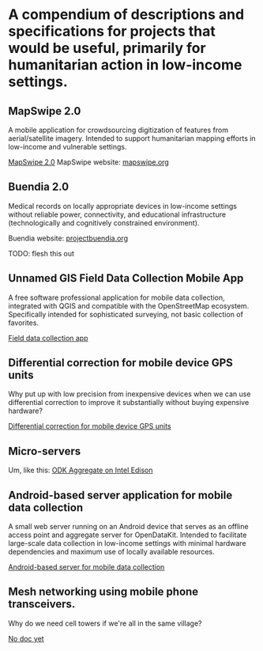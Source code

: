 # A compendium of descriptions and specifications for projects that would be useful, primarily for humanitarian action in low-income settings.

## MapSwipe 2.0

A mobile application for crowdsourcing digitization of features from aerial/satellite imagery. Intended to support humanitarian mapping efforts in low-income and vulnerable settings.

[MapSwipe 2.0](https://github.com/ivangayton/challenges/blob/master/MapSwipeV2.md) MapSwipe website: [mapswipe.org](http://mapswipe.org)

## Buendia 2.0
Medical records on locally appropriate devices in low-income settings without reliable power, connectivity, and educational infrastructure (technologically and cognitively constrained environment).

Buendia website: [projectbuendia.org](http://projectbuendia.org)

TODO: flesh this out

## Unnamed GIS Field Data Collection Mobile App

A free software professional application for mobile data collection, integrated with QGIS and compatible with the OpenStreetMap ecosystem. Specifically intended for sophisticated surveying, not basic collection of favorites.

[Field data collection app](https://github.com/ivangayton/challenges/blob/master/Field_Data_Collection_app.md)

## Differential correction for mobile device GPS units

Why put up with low precision from inexpensive devices when we can use differential correction to improve it substantially without buying expensive hardware?

[Differential correction for mobile device GPS units](https://github.com/ivangayton/challenges/blob/master/Field_Data_Collection_app.md)

## Micro-servers
Um, like this: [ODK Aggregate on Intel Edison](https://github.com/ivangayton/ODKAggregateOnEdison)

## Android-based server application for mobile data collection

A small web server running on an Android device that serves as an offline access point and aggregate server for OpenDataKit. Intended to facilitate large-scale data collection in low-income settings with minimal hardware dependencies and maximum use of locally available resources.

[Android-based server for mobile data collection](https://github.com/ivangayton/challenges/blob/master/Android-based_survey_aggregate_server.md)

## Mesh networking using mobile phone transceivers.

Why do we need cell towers if we're all in the same village?

[No doc yet](#)